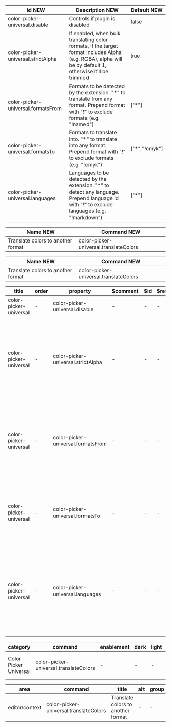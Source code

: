 [//]: # "vscode-table-configuration(property:Id NEW|description:Description NEW|default:Default NEW)"

| Id NEW                             | Description NEW                                                                                                                                          | Default NEW    |
| ---------------------------------- | -------------------------------------------------------------------------------------------------------------------------------------------------------- | -------------- |
| color-picker-universal.disable     | Controls if plugin is disabled                                                                                                                           | false          |
| color-picker-universal.strictAlpha | If enabled, when bulk translating color formats, if the target format includes Alpha (e.g. RGBA), alpha will be by default 1, otherwise it'll be trimmed | true           |
| color-picker-universal.formatsFrom | Formats to be detected by the extension. "\*" to translate from any format. Prepend format with "!" to exclude formats (e.g. "!named")                   | ["\*"]         |
| color-picker-universal.formatsTo   | Formats to translate into. "\*" to translate into any format. Prepend format with "!" to exclude formats (e.g. "!cmyk")                                  | ["\*","!cmyk"] |
| color-picker-universal.languages   | Languages to be detected by the extension. "\*" to detect any language. Prepend language id with "!" to exclude languages (e.g. "!markdown")             | ["\*"]         |

[//]: # "vscode-table-commands(title:Name NEW|command:Command NEW)"

| Name NEW                           | Command NEW                            |
| ---------------------------------- | -------------------------------------- |
| Translate colors to another format | color-picker-universal.translateColors |

[//]: # "vscode-table-menus(title:Name NEW|command:Command NEW)"

| Name NEW                           | Command NEW                            |
| ---------------------------------- | -------------------------------------- |
| Translate colors to another format | color-picker-universal.translateColors |

[//]: # "vscode-table-authentication(id|label)"
[//]: # "vscode-table-breakpoints(language|when)"
[//]: # "vscode-table-codeActions(description|kind|title|languages)"
[//]: # "vscode-table-colors(dark|highContrast|highContrastLight|light|description|id)"
[//]: # "vscode-table-configuration(title|order|property|$comment|$id|$ref|$schema|additionalItems|additionalProperties|allOf|anyOf|const|contains|contentEncoding|contentMediaType|default|definitions|dependencies|deprecationMessage|description|editPresentation|else|enum|enumDescriptions|enumItemLabels|examples|exclusiveMaximum|exclusiveMinimum|format|if|ignoreSync|items|markdownDeprecationMessage|markdownDescription|markdownEnumDescriptions|maximum|maxItems|maxLength|maxProperties|minimum|minItems|minLength|minProperties|multipleOf|not|oneOf|order|pattern|patternProperties|properties|propertyNames|readOnly|required|scope|then|title|type|uniqueItems)"

| title                  | order | property                           | $comment | $id | $ref | $schema | additionalItems | additionalProperties | allOf | anyOf | const | contains | contentEncoding | contentMediaType | default        | definitions | dependencies | deprecationMessage | description                                                                                                                                              | editPresentation | else | enum | enumDescriptions | enumItemLabels | examples                                                                                                                                                                                                                                                                                                                                                                                                                                                                                                                                                                                                                                           | exclusiveMaximum | exclusiveMinimum | format | if | ignoreSync | items                                                                                                                                                                                                                                                                                                                                                                                                                                                                                                                                                                                                                                      | markdownDeprecationMessage | markdownDescription | markdownEnumDescriptions | maximum | maxItems | maxLength | maxProperties | minimum | minItems | minLength | minProperties | multipleOf | not | oneOf | pattern | patternProperties | properties | propertyNames | readOnly | required | scope | then | type    | uniqueItems |
| ---------------------- | ----- | ---------------------------------- | -------- | --- | ---- | ------- | --------------- | -------------------- | ----- | ----- | ----- | -------- | --------------- | ---------------- | -------------- | ----------- | ------------ | ------------------ | -------------------------------------------------------------------------------------------------------------------------------------------------------- | ---------------- | ---- | ---- | ---------------- | -------------- | -------------------------------------------------------------------------------------------------------------------------------------------------------------------------------------------------------------------------------------------------------------------------------------------------------------------------------------------------------------------------------------------------------------------------------------------------------------------------------------------------------------------------------------------------------------------------------------------------------------------------------------------------- | ---------------- | ---------------- | ------ | -- | ---------- | ------------------------------------------------------------------------------------------------------------------------------------------------------------------------------------------------------------------------------------------------------------------------------------------------------------------------------------------------------------------------------------------------------------------------------------------------------------------------------------------------------------------------------------------------------------------------------------------------------------------------------------------ | -------------------------- | ------------------- | ------------------------ | ------- | -------- | --------- | ------------- | ------- | -------- | --------- | ------------- | ---------- | --- | ----- | ------- | ----------------- | ---------- | ------------- | -------- | -------- | ----- | ---- | ------- | ----------- |
| color-picker-universal | -     | color-picker-universal.disable     | -        | -   | -    | -       | -               | -                    | -     | -     | -     | -        | -               | -                | false          | -           | -            | -                  | Controls if plugin is disabled                                                                                                                           | -                | -    | -    | -                | -              | -                                                                                                                                                                                                                                                                                                                                                                                                                                                                                                                                                                                                                                                  | -                | -                | -      | -  | -          | -                                                                                                                                                                                                                                                                                                                                                                                                                                                                                                                                                                                                                                          | -                          | -                   | -                        | -       | -        | -         | -             | -       | -        | -         | -             | -          | -   | -     | -       | -                 | -          | -             | -        | -        | -     | -    | boolean | -           |
| color-picker-universal | -     | color-picker-universal.strictAlpha | -        | -   | -    | -       | -               | -                    | -     | -     | -     | -        | -               | -                | true           | -           | -            | -                  | If enabled, when bulk translating color formats, if the target format includes Alpha (e.g. RGBA), alpha will be by default 1, otherwise it'll be trimmed | -                | -    | -    | -                | -              | -                                                                                                                                                                                                                                                                                                                                                                                                                                                                                                                                                                                                                                                  | -                | -                | -      | -  | -          | -                                                                                                                                                                                                                                                                                                                                                                                                                                                                                                                                                                                                                                          | -                          | -                   | -                        | -       | -        | -         | -             | -       | -        | -         | -             | -          | -   | -     | -       | -                 | -          | -             | -        | -        | -     | -    | boolean | -           |
| color-picker-universal | -     | color-picker-universal.formatsFrom | -        | -   | -    | -       | -               | -                    | -     | -     | -     | -        | -               | -                | ["\*"]         | -           | -            | -                  | Formats to be detected by the extension. "\*" to translate from any format. Prepend format with "!" to exclude formats (e.g. "!named")                   | -                | -    | -    | -                | -              | [["\*","!named"],["cmyk","hex","hsl","hwb","named","rgb"]]                                                                                                                                                                                                                                                                                                                                                                                                                                                                                                                                                                                         | -                | -                | -      | -  | -          | {"title":"Format to be detected","type":"string","examples":["\*","cmyk","hex","hsl","hwb","named","rgb"]}                                                                                                                                                                                                                                                                                                                                                                                                                                                                                                                                 | -                          | -                   | -                        | -       | -        | -         | -             | -       | -        | -         | -             | -          | -   | -     | -       | -                 | -          | -             | -        | -        | -     | -    | array   | -           |
| color-picker-universal | -     | color-picker-universal.formatsTo   | -        | -   | -    | -       | -               | -                    | -     | -     | -     | -        | -               | -                | ["\*","!cmyk"] | -           | -            | -                  | Formats to translate into. "\*" to translate into any format. Prepend format with "!" to exclude formats (e.g. "!cmyk")                                  | -                | -    | -    | -                | -              | [["\*","!cmyk","!hwb"],["cmyk","hex","hsl","hwb","named","rgb"]]                                                                                                                                                                                                                                                                                                                                                                                                                                                                                                                                                                                   | -                | -                | -      | -  | -          | {"title":"Format to be translated into","type":"string","examples":["\*","cmyk","hex","hsl","hwb","named","rgb"]}                                                                                                                                                                                                                                                                                                                                                                                                                                                                                                                          | -                          | -                   | -                        | -       | -        | -         | -             | -       | -        | -         | -             | -          | -   | -     | -       | -                 | -          | -             | -        | -        | -     | -    | array   | -           |
| color-picker-universal | -     | color-picker-universal.languages   | -        | -   | -    | -       | -               | -                    | -     | -     | -     | -        | -               | -                | ["\*"]         | -           | -            | -                  | Languages to be detected by the extension. "\*" to detect any language. Prepend language id with "!" to exclude languages (e.g. "!markdown")             | -                | -    | -    | -                | -              | [["\*","!css","!less","!scss","!sass"],["\*","!plaintext","!markdown"],["abap","bat","bibtex","clojure","coffeescript","c","cpp","csharp","cuda-cpp","css","diff","dockerfile","fsharp","git-commit","git-rebase","go","groovy","handlebars","haml","html","ini","java","javascript","javascriptreact","json","jsonc","latex","less","lua","makefile","markdown","objective-c","objective-cpp","perl","perl6","php","plaintext","powershell","jade","pug","python","r","razor","ruby","rust","scss","sass","shaderlab","shellscript","slim","sql","stylus","swift","typescript","typescriptreact","tex","vb","vue","vue-html","xml","xsl","yaml"]] | -                | -                | -      | -  | -          | {"title":"Language identifier","type":"string","examples":["\*","abap","bat","bibtex","clojure","coffeescript","c","cpp","csharp","cuda-cpp","css","diff","dockerfile","fsharp","git-commit","git-rebase","go","groovy","handlebars","haml","html","ini","java","javascript","javascriptreact","json","jsonc","latex","less","lua","makefile","markdown","objective-c","objective-cpp","perl","perl6","php","plaintext","powershell","jade","pug","python","r","razor","ruby","rust","scss","sass","shaderlab","shellscript","slim","sql","stylus","swift","typescript","typescriptreact","tex","vb","vue","vue-html","xml","xsl","yaml"]} | -                          | -                   | -                        | -       | -        | -         | -             | -       | -        | -         | -             | -          | -   | -     | -       | -                 | -          | -             | -        | -        | -     | -    | array   | -           |

[//]: # "vscode-table-configurationDefaults(language|configurationDefault|configurationDefaultValue)"
[//]: # "vscode-table-commands(category|command|enablement|dark|light|shortTitle|title)"

| category               | command                                | enablement | dark | light | shortTitle | title                              |
| ---------------------- | -------------------------------------- | ---------- | ---- | ----- | ---------- | ---------------------------------- |
| Color Picker Universal | color-picker-universal.translateColors | -          | -    | -     | -          | Translate colors to another format |

[//]: # "vscode-table-continueEditSession(command|description|group|qualifiedName|remoteGroup|when)"
[//]: # "vscode-table-css.customData(data)"
[//]: # "vscode-table-customEditors(viewType|displayName|priority|selector)"
[//]: # "vscode-table-debuggers(args|configurationAttributes|configurationSnippets|deprecated|initialConfigurations|label|languages|linux|osx|program|runtime|runtimeArgs|strings|type|variables|when|windows|unverifiedBreakpoints|linuxRuntime|osxRuntime|windowsRuntime)"
[//]: # "vscode-table-documentation(command|title|when)"
[//]: # "vscode-table-grammars(language|scopeName|path|balancedBracketScopes|embeddedLanguages|injectTo|tokenTypes|unbalancedBracketScopes)"
[//]: # "vscode-table-html.customData(data)"
[//]: # "vscode-table-htmlLanguageParticipants(autoInsert|languageId)"
[//]: # "vscode-table-icons(iconId|description|fontPath|fontCharacter)"
[//]: # "vscode-table-iconThemes(id|label|path)"
[//]: # "vscode-table-jsonValidation(fileMatch|url)"
[//]: # "vscode-table-keybindings(command|key|args|linux|mac|when|win)"
[//]: # "vscode-table-languages(id|aliases|extensions|configuration|filenamePatterns|filenames|firstLine|dark|light|mimetypes)"
[//]: # "vscode-table-localizations(languageId|languageName|localizedLanguageName|translations)"
[//]: # "vscode-table-markdown.markdownItPlugins()"
[//]: # "vscode-table-markdown.previewScripts(data)"
[//]: # "vscode-table-markdown.previewStyles(data)"
[//]: # "vscode-table-menus(area|command|title|alt|group|when)"

| area           | command                                | title                              | alt | group | when |
| -------------- | -------------------------------------- | ---------------------------------- | --- | ----- | ---- |
| editor/context | color-picker-universal.translateColors | Translate colors to another format | -   | -     | -    |

[//]: # "vscode-table-notebookPreload(type|entrypoint)"
[//]: # "vscode-table-notebookRenderer(id|displayName|mimeTypes|entrypoint|dependencies|optionalDependencies|requiresMessaging)"
[//]: # "vscode-table-notebooks(type|displayName|selector|priority)"
[//]: # "vscode-table-problemMatchers(applyTo|background|base|fileLocation|label|name|owner|pattern|regexp|file|location|message|code|column|endColumn|endLine|kind|line|loop|severity|severity|source|activeOnStart|beginsPatternFile|beginsPatternRegexp|endsPatternFile|endsPatternRegexp)"
[//]: # "vscode-table-problemPatterns(regexp|file|location|message|code|column|endColumn|endLine|kind|line|loop|name|severity)"
[//]: # "vscode-table-productIconThemes(id|label|path)"
[//]: # "vscode-table-remoteHelp()"
[//]: # "vscode-table-resourceLabelFormatters(authority|label|separator|stripPathStartingSeparator|tildify|workspaceSuffix|scheme)"
[//]: # "vscode-table-semanticTokenModifiers(description|id)"
[//]: # "vscode-table-semanticTokenScopes(language|scope|fallbackScope)"
[//]: # "vscode-table-semanticTokenTypes(description|id|superType)"
[//]: # "vscode-table-snippets(language|path)"
[//]: # "vscode-table-submenus(dark|light|id|label)"
[//]: # "vscode-table-taskDefinitions(properties|required|type|when)"
[//]: # "vscode-table-terminal(id|title|dark|light)"
[//]: # "vscode-table-themes(label|id|uiTheme|path)"
[//]: # "vscode-table-typescriptServerPlugins(label|id|uiTheme|path|enableForWorkspaceTypeScriptVersions|name)"
[//]: # "vscode-table-views(area|id|name|contextualTitle|icon|initialSize|type|visibility|when)"
[//]: # "vscode-table-viewsContainers(area|icon|id|title)"
[//]: # "vscode-table-viewsWelcome(contents|enablement|group|view|when)"
[//]: # "vscode-table-walkthroughs(id|title|description|steps|featuredFor|icon|when)"
